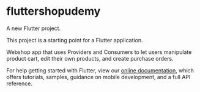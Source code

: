 # fluttershopudemy

A new Flutter project.

This project is a starting point for a Flutter application.

Webshop app that uses Providers and Consumers to let users manipulate product cart, 
edit their own products, and create purchase orders.

For help getting started with Flutter, view our
[online documentation](https://flutter.dev/docs), which offers tutorials,
samples, guidance on mobile development, and a full API reference.
